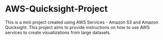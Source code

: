 # AWS-Quicksight-Project
This is a mini project created using AWS Services - Amazon S3 and Amazon Quicksight. This project aims to provide instructions on how to use AWS services to create visualizations from large datasets.
